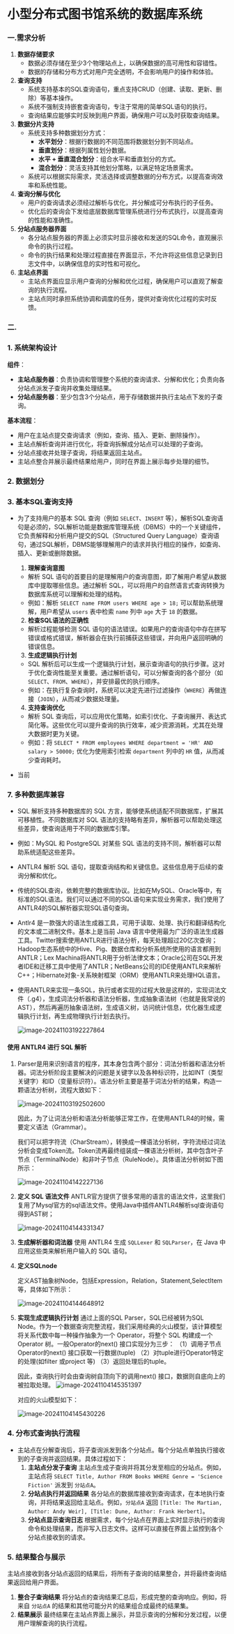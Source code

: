 # 小型分布式图书馆系统的数据库系统

### 一.需求分析

1. **数据存储要求**
   - 数据必须存储在至少3个物理站点上，以确保数据的高可用性和容错性。
   - 数据的存储和分布方式对用户完全透明，不会影响用户的操作和体验。
2. **查询支持**
   - 系统支持基本的SQL查询语句，重点支持CRUD（创建、读取、更新、删除）等基本操作。
   - 系统不强制支持嵌套查询语句，专注于常用的简单SQL语句的执行。
   - 查询结果应能够实时反映到用户界面，确保用户可以及时获取查询结果。
3. **数据分片支持**
   - 系统支持多种数据划分方式：
     - **水平划分**：根据行数据的不同范围将数据划分到不同站点。
     - **垂直划分**：根据列属性划分数据。
     - **水平 + 垂直混合划分**：组合水平和垂直划分的方式。
     - **混合划分**：灵活支持其他划分策略，以满足特定场景需求。
   - 系统可以根据实际需求，灵活选择或调整数据的分布方式，以提高查询效率和系统性能。
4. **查询分解与优化**
   - 用户的查询请求必须经过解析与优化，并分解成可分布执行的子任务。
   - 优化后的查询会下发给底层数据库管理系统进行分布式执行，以提高查询的性能和准确性。
5. **分站点服务器界面**
   - 各分站点服务器的界面上必须实时显示接收和发送的SQL命令，直观展示命令的执行过程。
   - 命令的执行结果和处理过程直接在界面显示，不允许将这些信息记录到日志文件中，以确保信息的实时性和可视化。
6. **主站点界面**
   - 主站点界面应显示用户查询的分解和优化过程，确保用户可以直观了解查询的执行流程。
   - 主站点同时承担系统协调和调度的任务，提供对查询优化过程的实时反馈。

### 二.



### 1. **系统架构设计**

**组件**：

- **主站点服务器**：负责协调和管理整个系统的查询请求、分解和优化；负责向各分站点派发子查询并收集处理结果。
- **分站点服务器**：至少包含3个分站点，用于存储数据并执行主站点下发的子查询。

**基本流程**：

- 用户在主站点提交查询请求（例如，查询、插入、更新、删除操作）。
- 主站点解析查询并进行优化，将查询拆解成分站点可以处理的子查询。
- 分站点接收并处理子查询，将结果返回主站点。
- 主站点整合并展示最终结果给用户，同时在界面上展示每步处理的细节。

### 2. **数据划分**

### 3. **基本SQL查询支持**

- 为了支持用户的基本 SQL 查询（例如 `SELECT`、`INSERT` 等），解析SQL查询语句是必须的，SQL解析功能是数据库管理系统（DBMS）中的一个关键组件，它负责解释和分析用户提交的SQL（Structured Query Language）查询语句，通过SQL解析，DBMS能够理解用户的请求并执行相应的操作，如查询、插入、更新或删除数据。

  1. **理解查询意图** 

  - 解析 SQL 语句的首要目的是理解用户的查询意图，即了解用户希望从数据库中提取哪些信息。通过解析 SQL，可以将用户的自然语言式查询转换为数据库系统可以理解和处理的结构。
  - 例如：解析 `SELECT name FROM users WHERE age > 18;` 可以帮助系统理解，用户希望从 `users` 表中检索 `name` 列中 `age` 大于 `18` 的数据。

  2. **检查SQL语法的正确性**

  - 解析过程能够检测 SQL 语句的语法错误。如果用户的查询语句中存在拼写错误或格式错误，解析器会在执行前捕获这些错误，并向用户返回明确的错误信息。

  3. **生成逻辑执行计划**

  - SQL 解析后可以生成一个逻辑执行计划，展示查询语句的执行步骤。这对于优化查询性能至关重要。通过解析语句，可以分解查询的各个部分（如 `SELECT`、`FROM`、`WHERE`），并安排最优的执行顺序。
  - 例如：在执行复杂查询时，系统可以决定先进行过滤操作（`WHERE`）再做连接（`JOIN`），从而减少数据处理量。

  4. **支持查询优化**

  - 解析 SQL 查询后，可以应用优化策略，如索引优化、子查询展开、表达式简化等。这些优化可以提升查询的执行效率，减少资源消耗，尤其在处理大数据时更为关键。
  - 例如：将 `SELECT * FROM employees WHERE department = 'HR' AND salary > 50000;` 优化为使用索引检索 `department` 列中的 `HR` 值，从而减少查询耗时。

- 当前



### 7. **多种数据库兼容**

- SQL 解析支持多种数据库的 SQL 方言，能够使系统适配不同数据库，扩展其可移植性。不同数据库对 SQL 语法的支持略有差异，解析器可以帮助处理这些差异，使查询适用于不同的数据库引擎。

- 例如：MySQL 和 PostgreSQL 对某些 SQL 语法的支持不同，解析器可以帮助系统适配这些差异。

- ANTLR4 解析 SQL 语句，提取查询结构和关键信息。这些信息用于后续的查询分解和优化。

- 传统的SQL查询，依赖完整的数据库协议。比如在MySQL、Oracle等中，有标准的SQL语法。我们可以通过不同的SQL语句来实现业务需求，我们使用了ANTLR4的SQL解析器实现SQL语句查询。

- Antlr4 是一款强大的语法生成器工具，可用于读取、处理、执行和翻译结构化的文本或二进制文件。基本上是当前 Java 语言中使用最为广泛的语法生成器工具。Twitter搜索使用ANTLR进行语法分析，每天处理超过20亿次查询；Hadoop生态系统中的Hive、Pig、数据仓库和分析系统所使用的语言都用到ANTLR；Lex Machina将ANTLR用于分析法律文本；Oracle公司在SQL开发者IDE和迁移工具中使用了ANTLR；NetBeans公司的IDE使用ANTLR来解析C++；Hibernate对象-关系映射框架（ORM）使用ANTLR来处理HQL语言。

- 使用ANTLR来实现一条SQL，执行或者实现的过程大致是这样的，实现词法文件（.g4），生成词法分析器和语法分析器，生成抽象语法树（也就是我常说的AST），然后再遍历抽象语法树，生成语义树，访问统计信息，优化器生成逻辑执行计划，再生成物理执行计划去执行。

  ![image-20241103192227864](C:\Users\zlf\AppData\Roaming\Typora\typora-user-images\image-20241103192227864.png)



#### 使用 ANTLR4 进行 SQL 解析

1. Parser是用来识别语言的程序，其本身包含两个部分：词法分析器和语法分析器。词法分析阶段主要解决的问题是关键字以及各种标识符，比如INT（类型关键字）和ID（变量标识符）。语法分析主要是基于词法分析的结果，构造一颗语法分析树，流程大致如下：

   ![image-20241103192502600](C:\Users\zlf\AppData\Roaming\Typora\typora-user-images\image-20241103192502600.png)

   因此，为了让词法分析和语法分析能够正常工作，在使用ANTLR4的时候，需要定义语法（Grammar）。

   我们可以把字符流（CharStream），转换成一棵语法分析树，字符流经过词法分析会变成Token流。Token流再最终组装成一棵语法分析树，其中包含叶子节点（TerminalNode）和非叶子节点（RuleNode）。具体语法分析树如下图所示：

   ![image-20241104142227136](C:\Users\zlf\AppData\Roaming\Typora\typora-user-images\image-20241104142227136.png)

2. **定义 SQL 语法文件**
   ANTLR官方提供了很多常用的语言的语法文件，这里我们复用了Mysql官方的sql语法文件。使用Java中插件ANTLR4解析sql查询语句得到AST树；

   ![image-20241104144331347](C:\Users\zlf\AppData\Roaming\Typora\typora-user-images\image-20241104144331347.png)

3. **生成解析器和词法器**
   使用 ANTLR4 生成 `SQLLexer` 和 `SQLParser`，在 Java 中应用这些类来解析用户输入的 SQL 语句。

4. **定义SQLnode**

   定义AST抽象树Node，包括Expression，Relation，Statement,SelectItem等，具体如下所示：

   ![image-20241104144648912](C:\Users\zlf\AppData\Roaming\Typora\typora-user-images\image-20241104144648912.png)

5. **实现生成逻辑执行计划**
   通过上面的SQL Parser，SQL已经被转为SQL Node。作为一个数据查询完整流程，我们采用经典的火山模型，该计算模型将关系代数中每一种操作抽象为一个 Operator，将整个 SQL 构建成一个 Operator 树。一般Operator的next() 接口实现分为三步：
   （1）调用子节点Operator的next() 接口获取一行数据(tuple)
   （2）对tuple进行Operator特定的处理(如filter 或project 等)
   （3）返回处理后的tuple。

   因此，查询执行时会由查询树自顶向下的调用next() 接口，数据则自底向上的被拉取处理。
   ![image-20241104145351397](C:\Users\zlf\AppData\Roaming\Typora\typora-user-images\image-20241104145351397.png)

    对应的火山模型如下：

   ![image-20241104145430226](C:\Users\zlf\AppData\Roaming\Typora\typora-user-images\image-20241104145430226.png)

### 4. **分布式查询执行流程**

- 主站点在分解查询后，将子查询派发到各个分站点。每个分站点单独执行接收到的子查询并返回结果。具体过程如下：
  1. **主站点分发子查询**
     主站点生成子查询并将其分发至相应的分站点。例如，主站点将 `SELECT Title, Author FROM Books WHERE Genre = 'Science Fiction'` 派发到 `分站点A`。
  2. **分站点执行并返回结果**
     各分站点的数据库接收到查询请求，在本地执行查询，并将结果返回给主站点。例如，`分站点A` 返回 `[Title: The Martian, Author: Andy Weir], [Title: Dune, Author: Frank Herbert]`。
  3. **分站点显示查询日志**
     根据需求，每个分站点在界面上实时显示执行的查询命令和处理结果，而非写入日志文件。这样可以直接在界面上监控到各个分站点接收到的请求。

### 5. 结果整合与展示

主站点接收到各分站点返回的结果后，将所有子查询的结果整合，并将最终查询结果返回给用户界面。

1. **整合子查询结果**
   将分站点的查询结果汇总后，形成完整的查询响应。例如，将来自 `分站点A` 的结果和其他可能分片的结果组合成最终的结果集。
2. **结果展示**
   最终结果在主站点界面上展示，并显示查询的分解和分发过程，以便用户理解查询的执行流程。